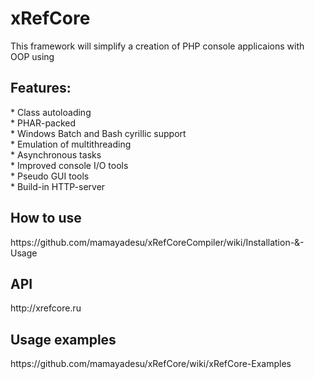 # xRefCore
This framework will simplify a creation of PHP console applicaions with OOP using

<h2>Features:</h2>
* Class autoloading<br>
* PHAR-packed<br>
* Windows Batch and Bash cyrillic support<br>
* Emulation of multithreading<br>
* Asynchronous tasks<br>
* Improved console I/O tools<br>
* Pseudo GUI tools<br>
* Build-in HTTP-server<br>

<h2>How to use</h2>
https://github.com/mamayadesu/xRefCoreCompiler/wiki/Installation-&-Usage

<h2>API</h2>
http://xrefcore.ru

<h2>Usage examples</h2>
https://github.com/mamayadesu/xRefCore/wiki/xRefCore-Examples
